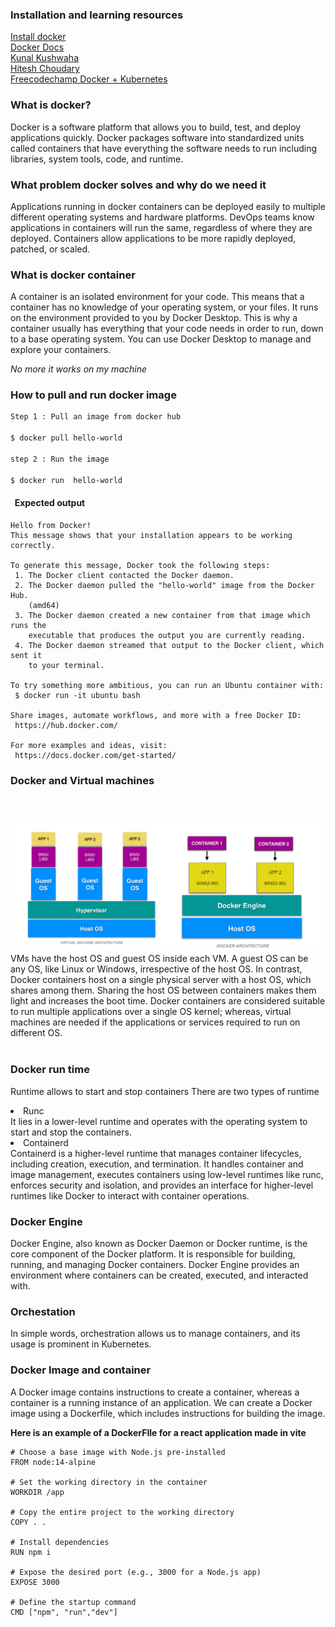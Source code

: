 ### <b>Installation and learning resources</b>

<a href="https://docs.docker.com/engine/install/">Install docker</a>
<br/>
<a href="https://docs.docker.com/get-started/overview/">Docker Docs</a>
<br/>
<a href="https://www.youtube.com/watch?v=17Bl31rlnRM&t=3895s">Kunal Kushwaha</a>
<br/>
<a href="https://www.youtube.com/watch?v=rr9cI4u1_88&t=9082s">Hitesh Choudary</a>
<br/>
<a href="https://www.youtube.com/watch?v=kTp5xUtcalw">Freecodechamp Docker + Kubernetes</a>

### <b>What is docker?</b>
Docker is a software platform that allows you to build, test, and deploy applications quickly. Docker packages software into standardized units called containers that have everything the software needs to run including libraries, system tools, code, and runtime.

### <b> What problem docker solves and why do we need it</b>
Applications running in docker containers can be deployed easily to multiple different operating systems and hardware platforms. DevOps teams know applications in containers will run the same, regardless of where they are deployed. Containers allow applications to be more rapidly deployed, patched, or scaled.

### <b>What is docker container</b>
A container is an isolated environment for your code. This means that a container has no knowledge of your operating system, or your files. It runs on the environment provided to you by Docker Desktop. This is why a container usually has everything that your code needs in order to run, down to a base operating system. You can use Docker Desktop to manage and explore your containers.

<i>No more  it works on my machine  </i>



### <b> How to pull and run docker image</b>
``` bash
Step 1 : Pull an image from docker hub

$ docker pull hello-world 

step 2 : Run the image 

$ docker run  hello-world
```

#### &nbsp; Expected output

```
Hello from Docker!
This message shows that your installation appears to be working correctly.

To generate this message, Docker took the following steps:
 1. The Docker client contacted the Docker daemon.
 2. The Docker daemon pulled the "hello-world" image from the Docker Hub.
    (amd64)
 3. The Docker daemon created a new container from that image which runs the
    executable that produces the output you are currently reading.
 4. The Docker daemon streamed that output to the Docker client, which sent it
    to your terminal.

To try something more ambitious, you can run an Ubuntu container with:
 $ docker run -it ubuntu bash

Share images, automate workflows, and more with a free Docker ID:
 https://hub.docker.com/

For more examples and ideas, visit:
 https://docs.docker.com/get-started/

```
### <b> Docker and Virtual machines </b>
<br/>
<br/>
<img src="./images/Docker-vs..png">
VMs have the host OS and guest OS inside each VM. A guest OS can be any OS, like Linux or Windows, irrespective of the host OS. In contrast, Docker containers host on a single physical server with a host OS, which shares among them. Sharing the host OS between containers makes them light and increases the boot time. Docker containers are considered suitable to run multiple applications over a single OS kernel; whereas, virtual machines are needed if the applications or services required to run on different OS. 
<br/>
<br/>

### <b>Docker run time</b>

Runtime allows to start and stop containers 
There are two types of runtime
<li>Runc</li>
It lies in a lower-level runtime and operates with the operating system to start and stop the containers.

<li>Containerd</li>
Containerd is a higher-level runtime that manages container lifecycles, including creation, execution, and termination. It handles container and image management, executes containers using low-level runtimes like runc, enforces security and isolation, and provides an interface for higher-level runtimes like Docker to interact with container operations.

<br/>

### <b>Docker Engine</b>

Docker Engine, also known as Docker Daemon or Docker runtime, is the core component of the Docker platform. It is responsible for building, running, and managing Docker containers. Docker Engine provides an environment where containers can be created, executed, and interacted with.

### <b>Orchestation</b>

In simple words, orchestration allows us to manage containers, and its usage is prominent in Kubernetes.

### <b>Docker Image and container</b>

A Docker image contains instructions to create a container, whereas a container is a running instance of an application. We can create a Docker image using a Dockerfile, which includes instructions for building the image.

<b>Here is an example of a DockerFIle for a react application made in vite </b>

```
# Choose a base image with Node.js pre-installed
FROM node:14-alpine

# Set the working directory in the container
WORKDIR /app

# Copy the entire project to the working directory
COPY . .

# Install dependencies
RUN npm i

# Expose the desired port (e.g., 3000 for a Node.js app)
EXPOSE 3000

# Define the startup command
CMD ["npm", "run","dev"]

```

